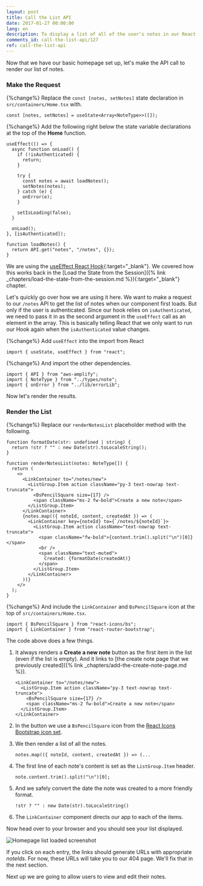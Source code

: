 ```yaml
---
layout: post
title: Call the List API
date: 2017-01-27 00:00:00
lang: en
description: To display a list of all of the user’s notes in our React.js app, we are going to make a GET request to our serverless API backend using the AWS Amplify API module. We are also going to use the ListGroup and ListGroupItem React-Bootstrap components to render the list.
comments_id: call-the-list-api/127
ref: call-the-list-api
---
```


Now that we have our basic homepage set up, let's make the API call to render our list of notes.

### Make the Request

{%change%} Replace the `const [notes, setNotes]` state declaration in `src/containers/Home.tsx` with.

```tsx
const [notes, setNotes] = useState<Array<NoteType>>([]);
```

{%change%} Add the following right below the state variable declarations at the top of the **Home** function.

```tsx
useEffect(() => {
  async function onLoad() {
    if (!isAuthenticated) {
      return;
    }

    try {
      const notes = await loadNotes();
      setNotes(notes);
    } catch (e) {
      onError(e);
    }

    setIsLoading(false);
  }

  onLoad();
}, [isAuthenticated]);

function loadNotes() {
  return API.get("notes", "/notes", {});
}
```

We are using the [useEffect React Hook](https://reactjs.org/docs/hooks-effect.html){:target="_blank"}. We covered how this works back in the [Load the State from the Session]({% link _chapters/load-the-state-from-the-session.md %}){:target="_blank"} chapter.

Let's quickly go over how we are using it here. We want to make a request to our `/notes` API to get the list of notes when our component first loads. But only if the user is authenticated. Since our hook relies on `isAuthenticated`, we need to pass it in as the second argument in the `useEffect` call as an element in the array. This is basically telling React that we only want to run our Hook again when the `isAuthenticated` value changes.

{%change%} Add `useEffect` into the import from React

```tsx
import { useState, useEffect } from "react";
```

{%change%} And import the other dependencies.

```tsx
import { API } from "aws-amplify";
import { NoteType } from "../types/note";
import { onError } from "../lib/errorLib";
```

Now let's render the results.

### Render the List

{%change%} Replace our `renderNotesList` placeholder method with the following.

```tsx
function formatDate(str: undefined | string) {
  return !str ? "" : new Date(str).toLocaleString();
}

function renderNotesList(notes: NoteType[]) {
  return (
    <>
      <LinkContainer to="/notes/new">
        <ListGroup.Item action className="py-3 text-nowrap text-truncate">
          <BsPencilSquare size={17} />
          <span className="ms-2 fw-bold">Create a new note</span>
        </ListGroup.Item>
      </LinkContainer>
      {notes.map(({ noteId, content, createdAt }) => (
        <LinkContainer key={noteId} to={`/notes/${noteId}`}>
          <ListGroup.Item action className="text-nowrap text-truncate">
            <span className="fw-bold">{content.trim().split("\n")[0]}</span>
            <br />
            <span className="text-muted">
              Created: {formatDate(createdAt)}
            </span>
          </ListGroup.Item>
        </LinkContainer>
      ))}
    </>
  );
}
```

{%change%} And include the `LinkContainer` and `BsPencilSquare` icon at the top of `src/containers/Home.tsx`.

```tsx
import { BsPencilSquare } from "react-icons/bs";
import { LinkContainer } from "react-router-bootstrap";
```

The code above does a few things.

1. It always renders a **Create a new note** button as the first item in the list (even if the list is empty). And it links to [the create note page that we previously created]({% link _chapters/add-the-create-note-page.md %}).

   ```tsx
   <LinkContainer to="/notes/new">
     <ListGroup.Item action className="py-3 text-nowrap text-truncate">
       <BsPencilSquare size={17} />
       <span className="ms-2 fw-bold">Create a new note</span>
     </ListGroup.Item>
   </LinkContainer>
   ```

2. In the button we use a `BsPencilSquare` icon from the [React Icons Bootstrap icon set](https://react-icons.github.io/icons?name=bs).

3. We then render a list of all the notes.

   ```tsx
   notes.map(({ noteId, content, createdAt }) => (...
   ```

4. The first line of each note's content is set as the `ListGroup.Item` header.

   ```tsx
   note.content.trim().split("\n")[0];
   ```

5. And we safely convert the date the note was created to a more friendly format.

   ```tsx
   !str ? "" : new Date(str).toLocaleString()
   ```

6. The `LinkContainer` component directs our app to each of the items.



Now head over to your browser and you should see your list displayed.

![Homepage list loaded screenshot](/assets/homepage-list-loaded.png)

If you click on each entry, the links should generate URLs with appropriate _noteIds_. For now, these URLs will take you to our 404 page. We'll fix that in the next section.

Next up we are going to allow users to view and edit their notes.
